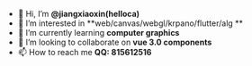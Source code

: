 - 👋 Hi, I’m **@jiangxiaoxin(helloca)**
- 👀 I’m interested in **web/canvas/webgl/krpano/flutter/alg **
- 🌱 I’m currently learning **computer graphics**
- 💞️ I’m looking to collaborate on **vue 3.0 components**
- 📫 How to reach me **QQ: 815612516**

<!---
jiangxiaoxin/jiangxiaoxin is a ✨ special ✨ repository because its `README.md` (this file) appears on your GitHub profile.
You can click the Preview link to take a look at your changes.
--->
